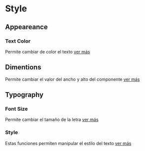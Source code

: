 # Style

## Appeareance

### Text Color

Permite cambiar de color el texto [ver más](https://docs.apphive.io/global-functions/estilos/text-color)

## Dimentions

Permite cambiar el valor del ancho y alto del componente [ver más](https://docs.apphive.io/global-functions/estilos/dimentions)

## Typography

### Font Size

Permite cambiar el tamaño de la letra [ver más](https://docs.apphive.io/global-functions/estilos/font-size)

### Style

Estas funciones permiten manipular el estilo del texto [ver más](https://docs.apphive.io/global-functions/estilos/style)

